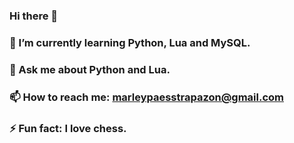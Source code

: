 ### Hi there 👋

### 🌱 I’m currently learning Python, Lua and MySQL.
### 💬 Ask me about Python and Lua.
### 📫 How to reach me: marleypaesstrapazon@gmail.com
### ⚡ Fun fact: I love chess.
